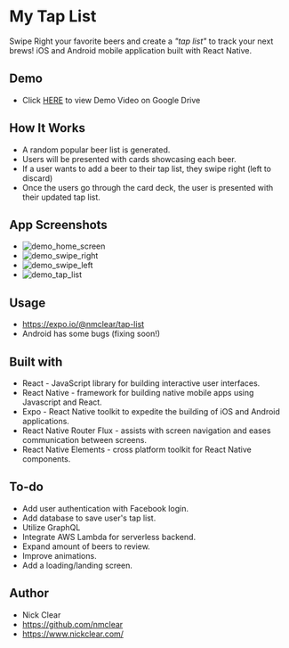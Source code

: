 # My Tap List
Swipe Right your favorite beers and create a *"tap list"* to track your next brews! iOS and Android mobile application built with React Native.

## Demo
* Click [HERE](https://drive.google.com/file/d/14zG49LyMDm6VVRZN-_8Y-GDGnD74IhIb/view) to view Demo Video on Google Drive

## How It Works
* A random popular beer list is generated.
* Users will be presented with cards showcasing each beer.
* If a user wants to add a beer to their tap list, they swipe right (left to discard)
* Once the users go through the card deck, the user is presented with their updated tap list.

## App Screenshots
* ![demo_home_screen](https://user-images.githubusercontent.com/36515376/47538257-4a12ea80-d87f-11e8-864c-606519ce7ef2.png)
* ![demo_swipe_right](https://user-images.githubusercontent.com/36515376/47538293-6f9ff400-d87f-11e8-9043-3e4037b06b5b.png)
* ![demo_swipe_left](https://user-images.githubusercontent.com/36515376/47538325-91997680-d87f-11e8-8af7-15dca63ea42d.png)
* ![demo_tap_list](https://user-images.githubusercontent.com/36515376/47538342-a4ac4680-d87f-11e8-8a9f-49ea778cccc4.png)

## Usage
* https://expo.io/@nmclear/tap-list
* Android has some bugs (fixing soon!)

## Built with
* React - JavaScript library for building interactive user interfaces.
* React Native - framework for building native mobile apps using Javascript and React.
* Expo - React Native toolkit to expedite the building of iOS and Android applications.
* React Native Router Flux - assists with screen navigation and eases communication between screens.
* React Native Elements - cross platform toolkit for React Native components.

## To-do
* Add user authentication with Facebook login.
* Add database to save user's tap list.
* Utilize GraphQL
* Integrate AWS Lambda for serverless backend.
* Expand amount of beers to review.
* Improve animations.
* Add a loading/landing screen.

## Author
* Nick Clear
* https://github.com/nmclear
* https://www.nickclear.com/

